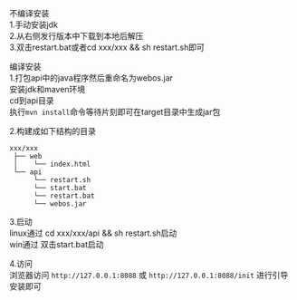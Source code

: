 不编译安装  
1.手动安装jdk  
2.从右侧发行版本中下载到本地后解压  
3.双击restart.bat或者cd xxx/xxx && sh restart.sh即可 

编译安装  
1.打包api中的java程序然后重命名为webos.jar  
安装jdk和maven环境  
cd到api目录  
执行`mvn install`命令等待片刻即可在target目录中生成jar包  

2.构建成如下结构的目录  
```
xxx/xxx  
 ├── web
 │    └── index.html  
 └── api  
      └── restart.sh  
      └── start.bat  
      └── restart.bat  
      └── webos.jar  
```
3.启动  
linux通过 cd xxx/xxx/api && sh restart.sh启动  
win通过 双击start.bat启动  

4.访问  
浏览器访问 `http://127.0.0.1:8088` 或 `http://127.0.0.1:8088/init` 进行引导安装即可